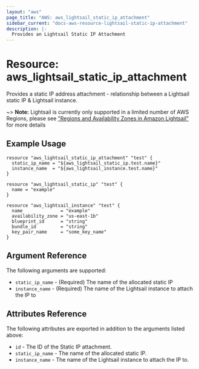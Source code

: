 ```yaml
---
layout: "aws"
page_title: "AWS: aws_lightsail_static_ip_attachment"
sidebar_current: "docs-aws-resource-lightsail-static-ip-attachment"
description: |-
  Provides an Lightsail Static IP Attachment
---
```


# Resource: aws_lightsail_static_ip_attachment

Provides a static IP address attachment - relationship between a Lightsail static IP & Lightsail instance.

~> **Note:** Lightsail is currently only supported in a limited number of AWS Regions, please see ["Regions and Availability Zones in Amazon Lightsail"](https://lightsail.aws.amazon.com/ls/docs/overview/article/understanding-regions-and-availability-zones-in-amazon-lightsail) for more details

## Example Usage

```hcl
resource "aws_lightsail_static_ip_attachment" "test" {
  static_ip_name = "${aws_lightsail_static_ip.test.name}"
  instance_name  = "${aws_lightsail_instance.test.name}"
}

resource "aws_lightsail_static_ip" "test" {
  name = "example"
}

resource "aws_lightsail_instance" "test" {
  name              = "example"
  availability_zone = "us-east-1b"
  blueprint_id      = "string"
  bundle_id         = "string"
  key_pair_name     = "some_key_name"
}
```

## Argument Reference

The following arguments are supported:

* `static_ip_name` - (Required) The name of the allocated static IP
* `instance_name` - (Required) The name of the Lightsail instance to attach the IP to

## Attributes Reference

The following attributes are exported in addition to the arguments listed above:

* `id` - The ID of the Static IP attachment.
* `static_ip_name` - The name of the allocated static IP.
* `instance_name` - The name of the Lightsail instance to attach the IP to.
